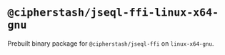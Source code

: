 # `@cipherstash/jseql-ffi-linux-x64-gnu`

Prebuilt binary package for `@cipherstash/jseql-ffi` on `linux-x64-gnu`.
